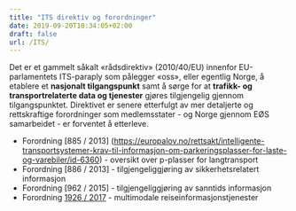 ```yaml
---
title: "ITS direktiv og forordninger"
date: 2019-09-20T10:34:05+02:00
draft: false
url: /ITS/
---
```

Det er et gammelt såkalt «rådsdirektiv» (2010/40/EU) innenfor EU-parlamentets ITS-paraply som pålegger «oss», eller egentlig Norge, å etablere et **nasjonalt tilgangspunkt** samt å sørge for at **trafikk- og transportrelaterte data og tjenester** gjøres tilgjengelig gjennom tilgangspunktet. Direktivet er senere etterfulgt av mer detaljerte og rettskraftige forordninger som medlemsstater - og Norge gjennom EØS samarbeidet - er forventet å etterleve.

- Forordning [885 / 2013] (https://europalov.no/rettsakt/intelligente-transportsystemer-krav-til-informasjon-om-parkeringsplasser-for-laste-og-varebiler/id-6360) - oversikt over p-plasser for langtransport
- Forordning [886 / 2013] - tilgjengeliggjøring av sikkerhetsrelatert informasjon
- Forordning [962 / 2015] - tilgjengeliggjøring av sanntids informasjon
- Forordning [1926 / 2017](https://europalov.no/rettsakt/rammeverk-for-iverksetting-av-intelligente-transportsystemer-innen-veitransport-utfyllende/id-10179) - multimodale reiseinformasjonstjenester
